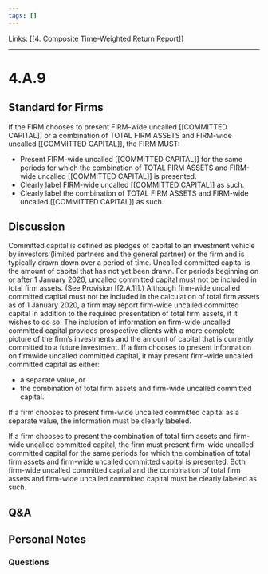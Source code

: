 ```yaml
---
tags: []
---
```

Links: [[4. Composite Time-Weighted Return Report]]
___
# 4.A.9
## Standard for Firms
If the FIRM chooses to present FIRM-wide uncalled [[COMMITTED CAPITAL]] or a combination of TOTAL FIRM ASSETS and FIRM-wide uncalled [[COMMITTED CAPITAL]], the FIRM MUST:
- Present FIRM-wide uncalled [[COMMITTED CAPITAL]] for the same periods for which the combination of TOTAL FIRM ASSETS and FIRM-wide uncalled [[COMMITTED CAPITAL]] is presented.
- Clearly label FIRM-wide uncalled [[COMMITTED CAPITAL]] as such.
- Clearly label the combination of TOTAL FIRM ASSETS and FIRM-wide uncalled [[COMMITTED CAPITAL]] as such.
## Discussion
Committed capital is defined as pledges of capital to an investment vehicle by investors (limited partners and the general partner) or the firm and is typically drawn down over a period of time. Uncalled committed capital is the amount of capital that has not yet been drawn. For periods beginning on or after 1 January 2020, uncalled committed capital must not be included in total firm assets. (See Provision [[2.A.1]].) Although firm-wide uncalled committed capital must not be included in the calculation of total firm assets as of 1 January 2020, a firm may report firm-wide uncalled committed capital in addition to the required presentation of total firm assets, if it wishes to do so. The inclusion of information on firm-wide uncalled committed capital provides prospective clients with a more complete picture of the firm’s investments and the amount of capital that is currently committed to a future investment. If a firm chooses to present information on firmwide uncalled committed capital, it may present firm-wide uncalled committed capital as either:
- a separate value, or
- the combination of total firm assets and firm-wide uncalled committed capital.

If a firm chooses to present firm-wide uncalled committed capital as a separate value, the information must be clearly labeled.

If a firm chooses to present the combination of total firm assets and firm-wide uncalled committed capital, the firm must present firm-wide uncalled committed capital for the same periods for which the combination of total firm assets and firm-wide uncalled committed capital is presented. Both firm-wide uncalled committed capital and the combination of total firm assets and firm-wide uncalled committed capital must be clearly labeled as such.
## Q&A

## Personal Notes

### Questions